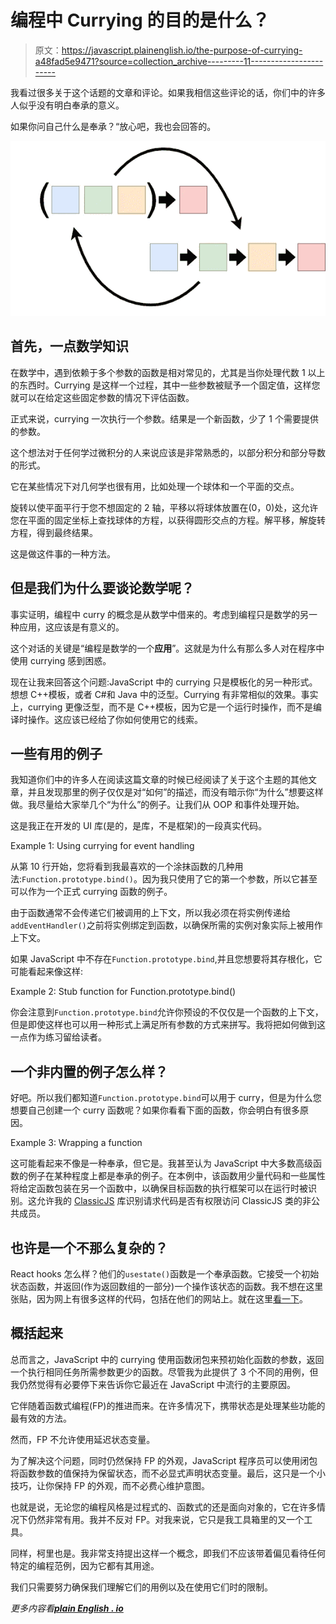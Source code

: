 # 编程中 Currying 的目的是什么？

> 原文：<https://javascript.plainenglish.io/the-purpose-of-currying-a48fad5e9471?source=collection_archive---------11----------------------->

我看过很多关于这个话题的文章和评论。如果我相信这些评论的话，你们中的许多人似乎没有明白奉承的意义。

如果你问自己什么是奉承？“放心吧，我也会回答的。

![](img/7750f7f0ab0e8679dcba2ef28ca288f4.png)

## 首先，一点数学知识

在数学中，遇到依赖于多个参数的函数是相对常见的，尤其是当你处理代数 1 以上的东西时。Currying 是这样一个过程，其中一些参数被赋予一个固定值，这样您就可以在给定这些固定参数的情况下评估函数。

正式来说，currying 一次执行一个参数。结果是一个新函数，少了 1 个需要提供的参数。

这个想法对于任何学过微积分的人来说应该是非常熟悉的，以部分积分和部分导数的形式。

它在某些情况下对几何学也很有用，比如处理一个球体和一个平面的交点。

旋转以使平面平行于您不想固定的 2 轴，平移以将球体放置在(0，0)处，这允许您在平面的固定坐标上查找球体的方程，以获得圆形交点的方程。解平移，解旋转方程，得到最终结果。

这是做这件事的一种方法。

## 但是我们为什么要谈论数学呢？

事实证明，编程中 curry 的概念是从数学中借来的。考虑到编程只是数学的另一种应用，这应该是有意义的。

这个对话的关键是“编程是数学的一个**应用**”。这就是为什么有那么多人对在程序中使用 currying 感到困惑。

现在让我来回答这个问题:JavaScript 中的 currying 只是模板化的另一种形式。想想 C++模板，或者 C#和 Java 中的泛型。Currying 有非常相似的效果。事实上，currying 更像泛型，而不是 C++模板，因为它是一个运行时操作，而不是编译时操作。这应该已经给了你如何使用它的线索。

## 一些有用的例子

我知道你们中的许多人在阅读这篇文章的时候已经阅读了关于这个主题的其他文章，并且发现那里的例子仅仅是对“如何”的描述，而没有暗示你“为什么”想要这样做。我尽量给大家举几个“为什么”的例子。让我们从 OOP 和事件处理开始。

这是我正在开发的 UI 库(是的，是库，不是框架)的一段真实代码。

Example 1: Using currying for event handling

从第 10 行开始，您将看到我最喜欢的一个涂抹函数的几种用法:`Function.prototype.bind()`。因为我只使用了它的第一个参数，所以它甚至可以作为一个正式 currying 函数的例子。

由于函数通常不会传递它们被调用的上下文，所以我必须在将实例传递给`addEventHandler()`之前将实例绑定到函数，以确保所需的实例对象实际上被用作上下文。

如果 JavaScript 中不存在`Function.prototype.bind`,并且您想要将其存根化，它可能看起来像这样:

Example 2: Stub function for Function.prototype.bind()

你会注意到`Function.prototype.bind`允许你预设的不仅仅是一个函数的上下文，但是即使这样也可以用一种形式上满足所有参数的方式来拼写。我将把如何做到这一点作为练习留给读者。

## 一个非内置的例子怎么样？

好吧。所以我们都知道`Function.prototype.bind`可以用于 curry，但是为什么您想要自己创建一个 curry 函数呢？如果你看看下面的函数，你会明白有很多原因。

Example 3: Wrapping a function

这可能看起来不像是一种奉承，但它是。我甚至认为 JavaScript 中大多数高级函数的例子在某种程度上都是奉承的例子。在本例中，该函数用少量代码和一些属性将给定函数包装在另一个函数中，以确保目标函数的执行框架可以在运行时被识别。这允许我的 [ClassicJS](https://github.com/rdking/ClassicJS) 库识别请求代码是否有权限访问 ClassicJS 类的非公共成员。

## 也许是一个不那么复杂的？

React hooks 怎么样？他们的`usestate()`函数是一个奉承函数。它接受一个初始状态函数，并返回(作为返回数组的一部分)一个操作该状态的函数。我不想在这里张贴，因为网上有很多这样的代码，包括在他们的网站上。就在这里[看一下](https://reactjs.org/docs/hooks-reference.html#usestate)。

## 概括起来

总而言之，JavaScript 中的 currying 使用函数闭包来预初始化函数的参数，返回一个执行相同任务所需参数更少的函数。尽管我为此提供了 3 个不同的用例，但我仍然觉得有必要停下来告诉你它最近在 JavaScript 中流行的主要原因。

它伴随着函数式编程(FP)的推进而来。在许多情况下，携带状态是处理某些功能的最有效的方法。

然而，FP 不允许使用延迟状态变量。

为了解决这个问题，同时仍然保持 FP 的外观，JavaScript 程序员可以使用闭包将函数参数的值保持为保留状态，而不必显式声明状态变量。最后，这只是一个小技巧，让你保持 FP 的外观，而不必费心维护意图。

也就是说，无论您的编程风格是过程式的、函数式的还是面向对象的，它在许多情况下仍然非常有用。我并不反对 FP。对我来说，它只是我工具箱里的又一个工具。

同样，柯里也是。我非常支持提出这样一个概念，即我们不应该带着偏见看待任何特定的编程范例，因为它都有其用途。

我们只需要努力确保我们理解它们的用例以及在使用它们时的限制。

*更多内容看*[***plain English . io***](http://plainenglish.io)